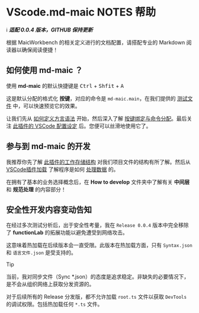 # VScode.md-maic NOTES 帮助


ℹ️  ***适配 0.0.4 版本，GITHUB 保持更新***


根据 MaicWorkbench 的相关定义进行的文档配置，请搭配专业的 Markdown 阅读器以确保阅读便捷！



## 如何使用 md-maic ？
使用 **md-maic** 的默认快捷键是  <kbd>Ctrl</kbd> + <kbd>Shfit</kbd> + <kbd>A</kbd>

这是默认分配的格式化 **按键**，对应的命令是 `md-maic.main`，在我们提供的 [测试文件](../conf/maic/test.md) 中，可以快速预览它的效果。

让我们先从 [如何定义方言语法](./How%20to%20use/[00]custom%20syntax.md) 开始，然后深入了解 [按键绑定与命令分配](./How%20to%20use/[04]md-maic%20keybord%20bind.md)。最后关注 [此插件的 VSCode 配置设定](./How%20to%20use/[05]md-maic%20config%20setting.md) 后。您便可以丝滑地使用它了。



## 参与到 md-maic 的开发
我推荐你先了解 [此插件的工作存储结构](./How%20to%20Develop/DataTree.md) 对我们项目文件的结构有所了解。然后从 [VSCode插件加载](./run%20of%20stream/[00]Enabled.md) 了解程序是如何 [处理数据](./run%20of%20stream/[01]Read.md) 的。

在拥有了基本的业务选择概念后，在 **How to develop** 文件夹中了解有关 **中间层** 和 **规范处理** 的内容部分！



## 安全性开发内容变动告知
在经过多次测试分析后，出于安全性考量，我在 `Release 0.0.4` 版本中完全移除了 **functionLab** 的拓展功能以避免遭受到网络攻击。

这意味着热加载在后续版本会一直受限。此版本在热加载方面，只有 `Syntax.json` 和 `语言文件.json` 是受支持的。

> [!tip]
> 当前，我对同步文件（Sync *.json）的态度是追求稳定。非缺失的必要情况下，是不会从组织网络上获取分发资源的。

对于后续所有的 Release 分发版，都不允许加载 `root.ts` 文件以获取 `DevTools` 的调试权限。包括热加载任何 `*.ts` 文件。